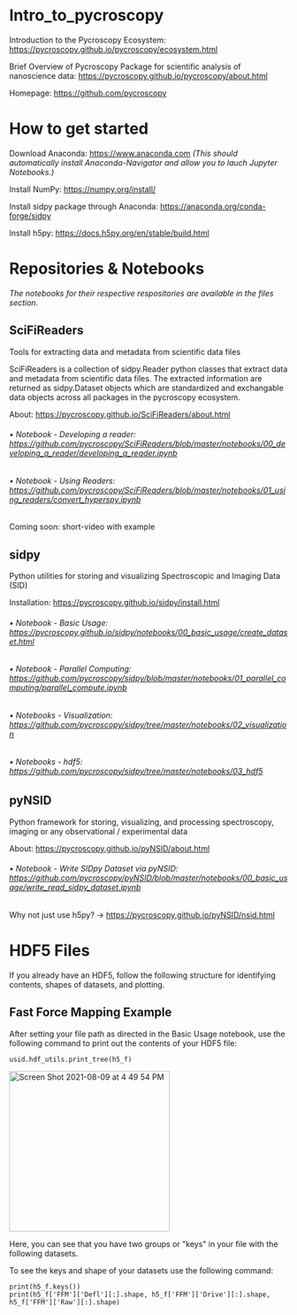 # Intro_to_pycroscopy
Introduction to the Pycroscopy Ecosystem: https://pycroscopy.github.io/pycroscopy/ecosystem.html 

Brief Overview of Pycroscopy Package for scientific analysis of nanoscience data: https://pycroscopy.github.io/pycroscopy/about.html

Homepage: https://github.com/pycroscopy

# How to get started

Download Anaconda: https://www.anaconda.com *(This should automatically install Anaconda-Navigator and allow you to lauch Jupyter Notebooks.)*

Install NumPy: https://numpy.org/install/

Install sidpy package through Anaconda: https://anaconda.org/conda-forge/sidpy

Install h5py: https://docs.h5py.org/en/stable/build.html

# Repositories & Notebooks
*The notebooks for their respective respositories are available in the files section.*

## SciFiReaders
Tools for extracting data and metadata from scientific data files

SciFiReaders is a collection of sidpy.Reader python classes that extract data and metadata from scientific data files. The extracted information are returned as sidpy.Dataset objects which are standardized and exchangable data objects across all packages in the pycroscopy ecosystem.

About: https://pycroscopy.github.io/SciFiReaders/about.html
###### • Notebook - Developing a reader: https://github.com/pycroscopy/SciFiReaders/blob/master/notebooks/00_developing_a_reader/developing_a_reader.ipynb
###### • Notebook - Using Readers: https://github.com/pycroscopy/SciFiReaders/blob/master/notebooks/01_using_readers/convert_hyperspy.ipynb

Coming soon: short-video with example

## sidpy
Python utilities for storing and visualizing Spectroscopic and Imaging Data (SID)

Installation: https://pycroscopy.github.io/sidpy/install.html

###### • Notebook - Basic Usage: https://pycroscopy.github.io/sidpy/notebooks/00_basic_usage/create_dataset.html
###### • Notebook - Parallel Computing: https://github.com/pycroscopy/sidpy/blob/master/notebooks/01_parallel_computing/parallel_compute.ipynb
###### • Notebooks - Visualization: https://github.com/pycroscopy/sidpy/tree/master/notebooks/02_visualization
###### • Notebooks - hdf5: https://github.com/pycroscopy/sidpy/tree/master/notebooks/03_hdf5

## pyNSID
Python framework for storing, visualizing, and processing spectroscopy, imaging or any observational / experimental data

About: https://pycroscopy.github.io/pyNSID/about.html

###### • Notebook - Write SIDpy Dataset via pyNSID: https://github.com/pycroscopy/pyNSID/blob/master/notebooks/00_basic_usage/write_read_sidpy_dataset.ipynb

Why not just use h5py? -> https://pycroscopy.github.io/pyNSID/nsid.html

# HDF5 Files
If you already have an HDF5, follow the following structure for identifying contents, shapes of datasets, and plotting.
## Fast Force Mapping Example
After setting your file path as directed in the Basic Usage notebook, use the following command to print out the contents of your HDF5 file:
```
usid.hdf_utils.print_tree(h5_f)
```
<img width="290" alt="Screen Shot 2021-08-09 at 4 49 54 PM" src="https://user-images.githubusercontent.com/79813375/128772579-671a3597-ff4e-48f7-8a01-c10b0b955c11.png">

Here, you can see that you have two groups or "keys" in your file with the following datasets.

To see the keys and shape of your datasets use the following command:
```
print(h5_f.keys())
print(h5_f['FFM']['Defl'][:].shape, h5_f['FFM']['Drive'][:].shape, h5_f['FFM']['Raw'][:].shape)
```
